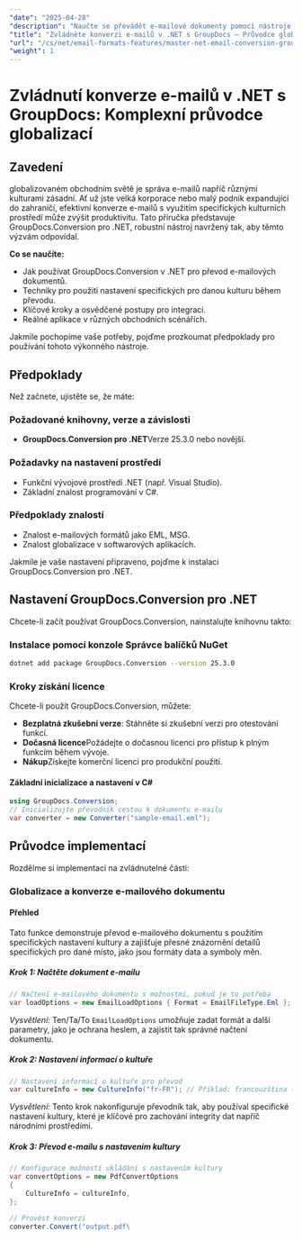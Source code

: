 ```yaml
---
"date": "2025-04-28"
"description": "Naučte se převádět e-mailové dokumenty pomocí nástroje GroupDocs.Conversion v .NET. Tato příručka se zabývá aplikací nastavení kultury, zajištěním bezproblémové integrace a lokalizace."
"title": "Zvládněte konverzi e-mailů v .NET s GroupDocs – Průvodce globalizací pro vývojáře"
"url": "/cs/net/email-formats-features/master-net-email-conversion-groupdocs-globalization-guide/"
"weight": 1
---
```


# Zvládnutí konverze e-mailů v .NET s GroupDocs: Komplexní průvodce globalizací

## Zavedení
globalizovaném obchodním světě je správa e-mailů napříč různými kulturami zásadní. Ať už jste velká korporace nebo malý podnik expandující do zahraničí, efektivní konverze e-mailů s využitím specifických kulturních prostředí může zvýšit produktivitu. Tato příručka představuje GroupDocs.Conversion pro .NET, robustní nástroj navržený tak, aby těmto výzvám odpovídal.

**Co se naučíte:**
- Jak používat GroupDocs.Conversion v .NET pro převod e-mailových dokumentů.
- Techniky pro použití nastavení specifických pro danou kulturu během převodu.
- Klíčové kroky a osvědčené postupy pro integraci.
- Reálné aplikace v různých obchodních scénářích.

Jakmile pochopíme vaše potřeby, pojďme prozkoumat předpoklady pro používání tohoto výkonného nástroje.

## Předpoklady
Než začnete, ujistěte se, že máte:

### Požadované knihovny, verze a závislosti
- **GroupDocs.Conversion pro .NET**Verze 25.3.0 nebo novější.
  

### Požadavky na nastavení prostředí
- Funkční vývojové prostředí .NET (např. Visual Studio).
- Základní znalost programování v C#.

### Předpoklady znalostí
- Znalost e-mailových formátů jako EML, MSG.
- Znalost globalizace v softwarových aplikacích.

Jakmile je vaše nastavení připraveno, pojďme k instalaci GroupDocs.Conversion pro .NET.

## Nastavení GroupDocs.Conversion pro .NET
Chcete-li začít používat GroupDocs.Conversion, nainstalujte knihovnu takto:

### Instalace pomocí konzole Správce balíčků NuGet
```bash
dotnet add package GroupDocs.Conversion --version 25.3.0
```

### Kroky získání licence
Chcete-li použít GroupDocs.Conversion, můžete:
- **Bezplatná zkušební verze**: Stáhněte si zkušební verzi pro otestování funkcí.
- **Dočasná licence**Požádejte o dočasnou licenci pro přístup k plným funkcím během vývoje.
- **Nákup**Získejte komerční licenci pro produkční použití.

#### Základní inicializace a nastavení v C#
```csharp
using GroupDocs.Conversion;
// Inicializujte převodník cestou k dokumentu e-mailu
var converter = new Converter("sample-email.eml");
```

## Průvodce implementací
Rozdělme si implementaci na zvládnutelné části:

### Globalizace a konverze e-mailového dokumentu
#### Přehled
Tato funkce demonstruje převod e-mailového dokumentu s použitím specifických nastavení kultury a zajišťuje přesné znázornění detailů specifických pro dané místo, jako jsou formáty data a symboly měn.

##### Krok 1: Načtěte dokument e-mailu
```csharp
// Načtení e-mailového dokumentu s možnostmi, pokud je to potřeba
var loadOptions = new EmailLoadOptions { Format = EmailFileType.Eml };
```
*Vysvětlení:* Ten/Ta/To `EmailLoadOptions` umožňuje zadat formát a další parametry, jako je ochrana heslem, a zajistit tak správné načtení dokumentu.

##### Krok 2: Nastavení informací o kultuře
```csharp
// Nastavení informací o kultuře pro převod
var cultureInfo = new CultureInfo("fr-FR"); // Příklad: francouzština (Francie)
```
*Vysvětlení:* Tento krok nakonfiguruje převodník tak, aby používal specifické nastavení kultury, které je klíčové pro zachování integrity dat napříč národními prostředími.

##### Krok 3: Převod e-mailu s nastavením kultury
```csharp
// Konfigurace možností ukládání s nastavením kultury
var convertOptions = new PdfConvertOptions
{
    CultureInfo = cultureInfo,
};

// Provést konverzi
converter.Convert("output.pdf\